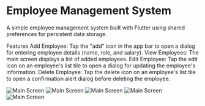 # Employee Management System

A simple employee management system built with Flutter using shared preferences for persistent data storage.

Features
Add Employee: Tap the "add" icon in the app bar to open a dialog for entering employee details (name, role, and salary).
View Employees: The main screen displays a list of added employees.
Edit Employee: Tap the edit icon on an employee's list tile to open a dialog for updating the employee's information.
Delete Employee: Tap the delete icon on an employee's list tile to open a confirmation alert dialog before deleting the employee.

![Main Screen](https://github.com/5-abdulsami/flutter_employee_management_system/assets/images/main_screen.jpg)
![Main Screen](https://github.com/5-abdulsami/flutter_employee_management_system/assets/images/add_employee.jpg)
![Main Screen](https://github.com/5-abdulsami/flutter_employee_management_system/assets/images/delete_employee.jpg)
![Main Screen](https://github.com/5-abdulsami/flutter_employee_management_system/assets/images/edit_employee.jpg)
![Main Screen](https://github.com/5-abdulsami/flutter_employee_management_system/assets/images/empty_list.jpg)




